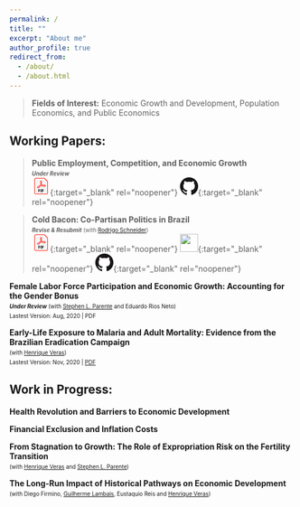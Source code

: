 ```yaml
---
permalink: /
title: ""
excerpt: "About me"
author_profile: true
redirect_from: 
  - /about/
  - /about.html
---
```


> **Fields of Interest:** Economic Growth and Development, Population Economics, and Public Economics

## Working Papers:

> **Public Employment, Competition, and Economic Growth**  <br/>
> <span style="font-size:0.7em"> **_Under Review_** </span>  
> [![PDF](../images/PDF_32.png "Current Version")](https://github.com/diogobaerlocher/publicEmp_Growth/blob/main/publicEmp.pdf){:target="_blank" rel="noopener"}    [![GitHub](../images/GitHub-Mark-32px.png "More about this Project")](https://github.com/diogobaerlocher/publicEmp_Growth){:target="_blank" rel="noopener"}

> **Cold Bacon: Co-Partisan Politics in Brazil**<br/>
> <span style="font-size:0.7em"> **_Revise & Resubmit_** (with [Rodrigo Schneider](https://sites.google.com/view/rodrigoaraujoschneider))</span>  
> [![PDF](../images/PDF_32.png "Current Version")](https://github.com/diogobaerlocher/ColdBacon/blob/main/coldbacon.pdf){:target="_blank" rel="noopener"} [<img src="https://static.ssrn.com/cfincludes/img/favicon/safari-pinned-tab.svg?v=2" width="32" height="32">](https://papers.ssrn.com/sol3/papers.cfm?abstract_id=3498966){:target="_blank" rel="noopener"} [![GitHub](../images/GitHub-Mark-32px.png "More about this Project")](https://github.com/diogobaerlocher/ColdBacon){:target="_blank" rel="noopener"}


**Female Labor Force Participation and Economic Growth: Accounting for the Gender Bonus**<br/>
<span style="font-size:0.7em"> **_Under Review_** (with [Stephen L. Parente](https://publish.illinois.edu/parente/) and Eduardo Rios Neto) </span>  
<span style="font-size:0.7em"> Lastest Version: Aug, 2020 | PDF </span>   

**Early-Life Exposure to Malaria and Adult Mortality: Evidence from the Brazilian Eradication Campaign**<br/>
<span style="font-size:0.7em"> (with [Henrique Veras](https://sites.google.com/view/henriquefonseca/home)) </span>  
<span style="font-size:0.7em"> Lastest Version: Nov, 2020 | [PDF](https://drive.google.com/file/d/1dIZK5thBKYu-IsduU5E65SdG_z4sQW8h/view?usp=sharing) </span>   

## Work in Progress:

**Health Revolution and Barriers to Economic Development**<br/>

**Financial Exclusion and Inflation Costs**<br/>

**From Stagnation to Growth: The Role of Expropriation Risk on the Fertility Transition**<br/>
<span style="font-size:0.7em"> (with [Henrique Veras](https://sites.google.com/view/henriquefonseca/home) and [Stephen L. Parente](https://publish.illinois.edu/parente/))  </span>   

**The Long-Run Impact of Historical Pathways on Economic Development**<br/>
<span style="font-size:0.7em"> (with Diego Firmino, [Guilherme Lambais](https://gbrlambais.github.io/), Eustaquio Reis and [Henrique Veras](https://sites.google.com/view/henriquefonseca/home))  </span>   
